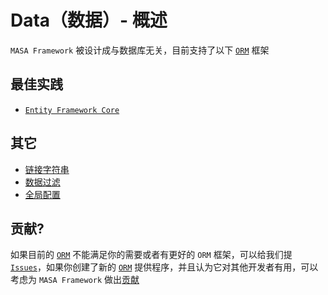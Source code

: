 # Data（数据）- 概述

`MASA Framework` 被设计成与数据库无关，目前支持了以下 [`ORM`](https://zh.wikipedia.org/wiki/%E5%AF%B9%E8%B1%A1%E5%85%B3%E7%B3%BB%E6%98%A0%E5%B0%84) 框架

## 最佳实践

* [`Entity Framework Core`](/framework/building-blocks/data/orm-efcore)

## 其它

* [链接字符串](/framework/building-blocks/data/connection-strings)
* [数据过滤](/framework/building-blocks/data/data-filter)
* [全局配置](/framework/building-blocks/data/global-configuration)

## 贡献?

如果目前的 [`ORM`](https://zh.wikipedia.org/wiki/%E5%AF%B9%E8%B1%A1%E5%85%B3%E7%B3%BB%E6%98%A0%E5%B0%84) 不能满足你的需要或者有更好的 `ORM` 框架，可以给我们提 [`Issues`](/framework/contribution/overview#section-62c953d68bf76c42)，如果你创建了新的 [`ORM`](https://zh.wikipedia.org/wiki/%E5%AF%B9%E8%B1%A1%E5%85%B3%E7%B3%BB%E6%98%A0%E5%B0%84) 提供程序，并且认为它对其他开发者有用，可以考虑为 `MASA Framework` 做出[贡献](/framework/contribution/overview)
